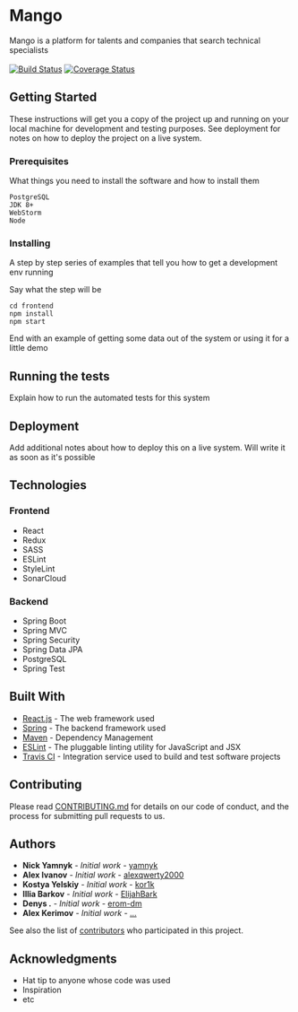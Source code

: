 # Mango

Mango is a platform for talents and companies that search technical specialists <br/>
<br/>
[![Build Status](https://travis-ci.com/kor1k/final_project_group2.svg?branch=master)](https://travis-ci.com/kor1k/final_project_group2)
[![Coverage Status](https://coveralls.io/repos/github/kor1k/final_project_group2/badge.svg?branch=master)](https://coveralls.io/github/kor1k/final_project_group2?branch=master)

## Getting Started

These instructions will get you a copy of the project up and running on your local machine for development and testing purposes. See deployment for notes on how to deploy the project on a live system.

### Prerequisites

What things you need to install the software and how to install them

```
PostgreSQL
JDK 8+
WebStorm
Node
```

### Installing

A step by step series of examples that tell you how to get a development env running

Say what the step will be

```
cd frontend
npm install
npm start
```

End with an example of getting some data out of the system or using it for a little demo

## Running the tests

Explain how to run the automated tests for this system

## Deployment

Add additional notes about how to deploy this on a live system. Will write it as soon as it's possible

## Technologies
### Frontend
* React <br/>
* Redux<br/>
* SASS<br/>
* ESLint<br/>
* StyleLint<br/>
* SonarCloud<br/>

### Backend
* Spring Boot<br/>
* Spring MVC<br/>
* Spring Security<br/>
* Spring Data JPA<br/>
* PostgreSQL<br/>
* Spring Test<br/>

## Built With

* [React.js](https://reactjs.org/) - The web framework used
* [Spring](https://spring.io/) - The backend framework used
* [Maven](https://maven.apache.org/) - Dependency Management
* [ESLint](https://eslint.org/) - The pluggable linting utility for JavaScript and JSX
* [Travis CI](https://travis-ci.com/) - Integration service used to build and test software projects

## Contributing

Please read [CONTRIBUTING.md](https://gist.github.com/PurpleBooth/b24679402957c63ec426) for details on our code of conduct, and the process for submitting pull requests to us.

## Authors

* **Nick Yamnyk** - *Initial work* - [yamnyk](https://github.com/yamnyk)
* **Alex Ivanov** - *Initial work* - [alexqwerty2000](https://github.com/alexqwerty2000)
* **Kostya Yelskiy** - *Initial work* - [kor1k](https://github.com/kor1k)
* **Illia Barkov** - *Initial work* - [ElijahBark](https://github.com/ElijahBark)
* **Denys .** - *Initial work* - [erom-dm](https://github.com/erom-dm)
* **Alex Kerimov** - *Initial work* - [...](https://github.com/)

See also the list of [contributors](https://github.com/your/project/contributors) who participated in this project.

## Acknowledgments

* Hat tip to anyone whose code was used
* Inspiration
* etc

